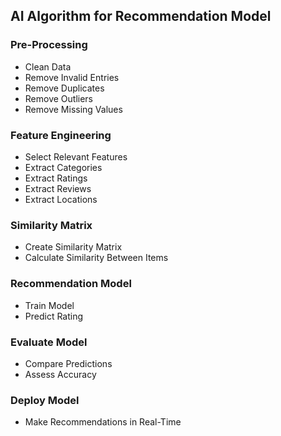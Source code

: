 
## AI Algorithm for Recommendation Model

### Pre-Processing
- Clean Data 
- Remove Invalid Entries 
- Remove Duplicates 
- Remove Outliers 
- Remove Missing Values 

### Feature Engineering
- Select Relevant Features 
- Extract Categories 
- Extract Ratings 
- Extract Reviews 
- Extract Locations 

### Similarity Matrix
- Create Similarity Matrix 
- Calculate Similarity Between Items 

### Recommendation Model
- Train Model 
- Predict Rating 

### Evaluate Model
- Compare Predictions 
- Assess Accuracy 

### Deploy Model
- Make Recommendations in Real-Time
